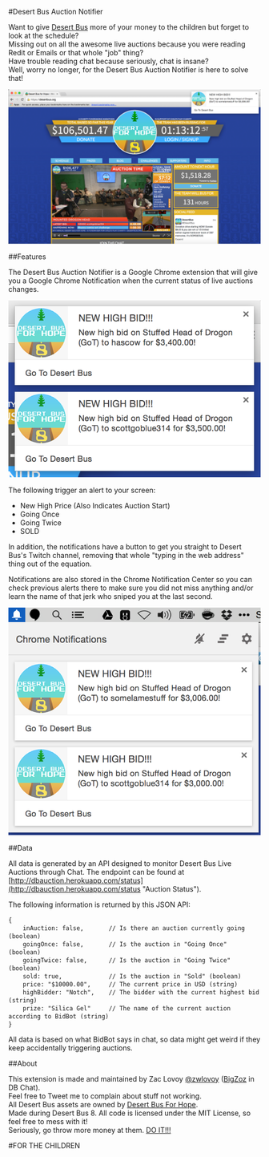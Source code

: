 #Desert Bus Auction Notifier

Want to give [Desert Bus](http://desertbus.org "Desert Bus") more of your money to the children but forget to look at the schedule?  
Missing out on all the awesome live auctions because you were reading Redit or Emails or that whole "job" thing?  
Have trouble reading chat because seriously, chat is insane?  
Well, worry no longer, for the Desert Bus Auction Notifier is here to solve that!

![Main View](/screenshots/mainView.png "Main View")

##Features

The Desert Bus Auction Notifier is a Google Chrome extension that will give you a Google Chrome Notification when
the current status of live auctions changes.  

![Alert View](/screenshots/alertView.png "Alert View")

The following trigger an alert to your screen:

- New High Price (Also Indicates Auction Start)
- Going Once
- Going Twice
- SOLD

In addition, the notifications have a button to get you straight to Desert Bus's Twitch channel, removing that whole "typing in the web address"
thing out of the equation.

Notifications are also stored in the Chrome Notification Center so you can check previous alerts there to make sure you did not miss anything and/or
learn the name of that jerk who sniped you at the last second.

![Notification View](/screenshots/notificationView.png "Notification View")

##Data

All data is generated by an API designed to monitor Desert Bus Live Auctions through Chat.
The endpoint can be found at [http://dbauction.herokuapp.com/status](http://dbauction.herokuapp.com/status "Auction Status").

The following information is returned by this JSON API:

```
{
	inAuction: false,		// Is there an auction currently going (boolean)
	goingOnce: false,		// Is the auction in "Going Once" (boolean)
	goingTwice: false,		// Is the auction in "Going Twice" (boolean)
	sold: true,				// Is the auction in "Sold" (boolean)
	price: "$10000.00",		// The current price in USD (string)
	highBidder: "Notch",	// The bidder with the current highest bid (string)
	prize: "Silica Gel"		// The name of the current auction according to BidBot (string)
}
```

All data is based on what BidBot says in chat, so data might get weird if they keep accidentally triggering auctions.

##About

This extension is made and maintained by Zac Lovoy [@zwlovoy](http://twitter.com/zwlovoy "@zwlovoy") ([BigZoz](http://twitch.tv/bigzoz "BigZoz") in DB Chat).  
Feel free to Tweet me to complain about stuff not working.  
All Desert Bus assets are owned by [Desert Bus For Hope](http://desertbus.org "Desert Bus").  
Made during Desert Bus 8.  All code is licensed under the MIT License, so feel free to mess with it!  
Seriously, go throw more money at them.  [DO IT!!!](http://desertbus.org/donate "DO IT")  

#FOR THE CHILDREN
